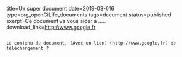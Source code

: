 title=Un super document
date=2019-03-016
type=org_openCiLife_documents
tags=document
status=published
exerpt=Ce document va vous aider à ..... 
download_link=http://www.google.fr
~~~~~~

Le contenu du document. [Avec un lien] (http://www.google.fr) de téléchargement ? 